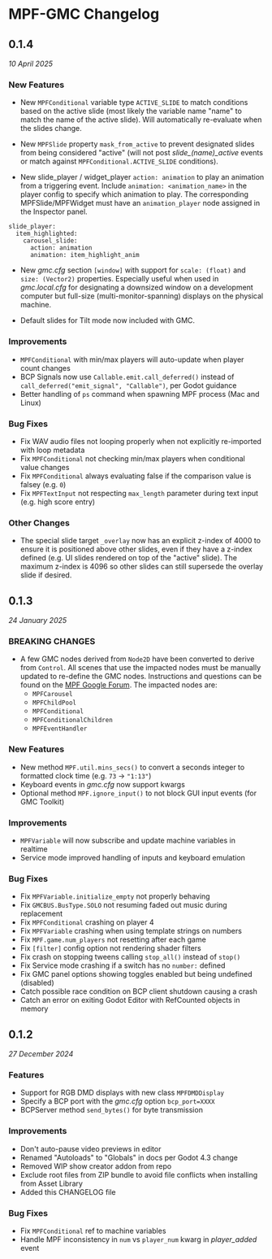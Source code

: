 # MPF-GMC Changelog

## 0.1.4
*10 April 2025*

### New Features

* New `MPFConditional` variable type `ACTIVE_SLIDE` to match conditions based on the active slide (most likely the variable name "name" to match the name of the active slide). Will automatically re-evaluate when the slides change.

* New `MPFSlide` property `mask_from_active` to prevent designated slides from being considered "active" (will not post *slide_(name)_active* events or match against `MPFConditional.ACTIVE_SLIDE` conditions).

* New slide_player / widget_player `action: animation` to play an animation from a triggering event. Include `animation: <animation_name>` in the player config to specify which animation to play. The corresponding MPFSlide/MPFWidget must have an `animation_player` node assigned in the Inspector panel.

```
slide_player:
  item_highlighted:
    carousel_slide:
	  action: animation
	  animation: item_highlight_anim
```

* New _gmc.cfg_ section `[window]` with support for `scale: (float)` and `size: (Vector2)` properties. Especially useful when used in _gmc.local.cfg_ for designating a downsized window on a development computer but full-size (multi-monitor-spanning) displays on the physical machine.

* Default slides for Tilt mode now included with GMC.

### Improvements

* `MPFConditional` with min/max players will auto-update when player count changes
* BCP Signals now use `Callable.emit.call_deferred()` instead of `call_deferred("emit_signal", "Callable")`, per Godot guidance
* Better handling of `ps` command when spawning MPF process (Mac and Linux)

### Bug Fixes

* Fix WAV audio files not looping properly when not explicitly re-imported with loop metadata
* Fix `MPFConditional` not checking min/max players when conditional value changes
* Fix `MPFConditional` always evaluating false if the comparison value is falsey (e.g. `0`)
* Fix `MPFTextInput` not respecting `max_length` parameter during text input (e.g. high score entry)

### Other Changes

* The special slide target `_overlay` now has an explicit z-index of 4000 to ensure it is positioned above other slides, even if they have a z-index defined (e.g. UI slides rendered on top of the "active" slide). The maximum z-index is 4096 so other slides can still supersede the overlay slide if desired.

## 0.1.3
*24 January 2025*

### BREAKING CHANGES

* A few GMC nodes derived from `Node2D` have been converted to derive from `Control`. All scenes that use the impacted nodes must be manually updated to re-define the GMC nodes. Instructions and questions can be found on the [MPF Google Forum](https://groups.google.com/g/mpf-users/c/eogaMj_sVNk). The impacted nodes are:
  * `MPFCarousel`
  * `MPFChildPool`
  * `MPFConditional`
  * `MPFConditionalChildren`
  * `MPFEventHandler`

### New Features

* New method `MPF.util.mins_secs()` to convert a seconds integer to formatted clock time (e.g. `73` -> `"1:13"`)
* Keyboard events in *gmc.cfg* now support kwargs
* Optional method `MPF.ignore_input()` to not block GUI input events (for GMC Toolkit)

### Improvements

* `MPFVariable` will now subscribe and update machine variables in realtime
* Service mode improved handling of inputs and keyboard emulation

### Bug Fixes

* Fix `MPFVariable.initialize_empty` not properly behaving
* Fix `GMCBUS.BusType.SOLO` not resuming faded out music during replacement
* Fix `MPFConditional` crashing on player 4
* Fix `MPFVariable` crashing when using template strings on numbers
* Fix `MPF.game.num_players` not resetting after each game
* Fix `[filter]` config option not rendering shader filters
* Fix crash on stopping tweens calling `stop_all()` instead of `stop()`
* Fix Service mode crashing if a switch has no `number:` defined
* Fix GMC panel options showing toggles enabled but being undefined (disabled)
* Catch possible race condition on BCP client shutdown causing a crash
* Catch an error on exiting Godot Editor with RefCounted objects in memory

## 0.1.2
*27 December 2024*

### Features

* Support for RGB DMD displays with new class `MPFDMDDisplay`
* Specify a BCP port with the *gmc.cfg* option `bcp_port=XXXX`
* BCPServer method `send_bytes()` for byte transmission

### Improvements

* Don't auto-pause video previews in editor
* Renamed "Autoloads" to "Globals" in docs per Godot 4.3 change
* Removed WIP show creator addon from repo
* Exclude root files from ZIP bundle to avoid file conflicts when installing from Asset Library
* Added this CHANGELOG file

### Bug Fixes

* Fix `MPFConditional` ref to machine variables
* Handle MPF inconsistency in `num` vs `player_num` kwarg in *player_added* event


